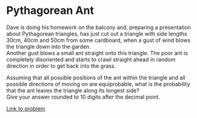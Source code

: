 # Pythagorean Ant

<p>Dave is doing his homework on the balcony and, preparing a presentation about Pythagorean triangles, has just cut out a triangle with side lengths 30cm, 40cm and 50cm from some cardboard, when a gust of wind blows the triangle down into the garden.<br />
Another gust blows a small ant straight onto this triangle. The poor ant is completely disoriented and starts to crawl straight ahead in random direction in order to get back into the grass.</p>

<p>Assuming that all possible positions of the ant within the triangle and all possible directions of moving on are equiprobable, what is the probability that the ant leaves the triangle along its longest side?<br />
Give your answer rounded to 10 digits after the decimal point.</p> 

[Link to problem](https://projecteuler.net/problem=613)
